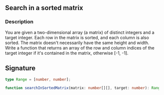 ## Search in a sorted matrix

### Description

You are given a two-dimensional array (a matrix) of distinct integers and a target integer. Each row in the matrix is sorted, and each column is also sorted. The matrix doesn't necessarily have the same height and width. Write a function that returns an array of the row and column indices of the target integer if it's contained in the matrix, otherwise [-1, -1].

## Signature

```typescript
type Range = [number, number];

function searchInSortedMatrix(matrix: number[][], target: number): Range;
```
